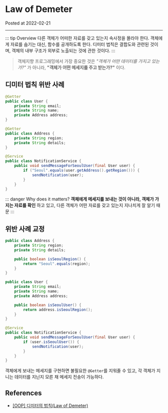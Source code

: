 # Law of Demeter

Posted at 2022-02-21

---

::: tip Overview
다른 객체가 어떠한 자료를 갖고 있는지 속사정을 몰라야 한다.
객체에게 자료를 숨기는 대신, 함수를 공개하도록 한다.
디미터 법칙은 결합도와 관련된 것이며, 객체의 내부 구조가 외부로 노출되는 것에 관한 것이다.
:::

> 객체지향 프로그래밍에서 가장 중요한 것은 *"객체가 어떤 데이터를 가지고 있는가?"* 가 아니라, **"객체가 어떤 메세지를 주고 받는가?"** 이다.

## 디미터 법칙 위반 사례

```java
@Getter
public class User {
    private String email;
    private String name;
    private Address address;
}

@Getter
public class Address {
    private String region;
    private String details;
}
```

```java
@Service
public class NotificationService {
    public void sendMessageForSeoulUser(final User user) {
        if ("Seoul".equals(user.getAddress().getRegion())) {
            sendNotification(user);
        }
    }
}
```

::: danger Why does it matters?
**객체에게 메세지를 보내는 것이 아니라, 객체가 가지는 자료를 확인** 하고 있고, 다른 객체가 어떤 자료를 갖고 있는지 지나치게 잘 알기 때문
:::

## 위반 사례 교정

```java
public class Address {
    private String region;
    private String details;

    public boolean isSeoulRegion() {
        return "Seoul".equals(region);
    }
}

public class User {
    private String email;
    private String name;
    private Address address;

    public boolean isSeoulUser() {
        return address.isSeoulRegion();
    }
}

@Service
public class NotificationService {
    public void sendMessageForSeoulUser(final User user) {
        if (user.isSeoulUser()) {
            sendNotification(user);
        }
    }
}
```

객체에게 보내는 메세지를 구현하면 불필요한 `@Getter`를 지워줄 수 있고, 각 객체가 지니는 데이터를 지닌지 모른 채 메세지 전송이 가능하다.

## References

- [[OOP] 디미터의 법칙(Law of Demeter)](https://mangkyu.tistory.com/147)